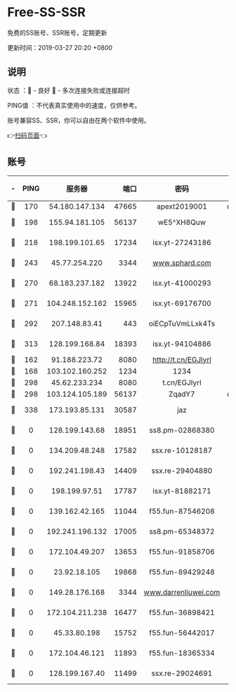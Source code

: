 # Free-SS-SSR

免费的SS账号、SSR账号，定期更新

更新时间：2019-03-27 20:20 +0800

## 说明

状态     ：🙂 - 良好 🙁 - 多次连接失败或连接超时

PING值   ：不代表真实使用中的速度，仅供参考。

账号兼容SS、SSR，你可以自由在两个软件中使用。

👉[扫码页面](https://liesauer.github.io/Free-SS-SSR/)👈

## 账号

|-|PING|服务器|端口|密码|加密方式|区域|
|:----:|:----:|:-----:|-----:|:----:|:----:|:----:|
|🙂|170|54.180.147.134|47665|apext2019001|chacha20|KR|
|🙂|198|155.94.181.105|56137|wE5^XH8Quw|aes-256-cfb|US|
|🙂|218|198.199.101.65|17234|isx.yt-27243186|aes-256-cfb|US|
|🙂|243|45.77.254.220|3344|www.sphard.com|aes-256-cfb|SG|
|🙂|270|68.183.237.182|13922|isx.yt-41000293|aes-256-cfb|SG|
|🙂|271|104.248.152.162|15965|isx.yt-69176700|aes-256-cfb|SG|
|🙂|292|207.148.83.41|443|oiECpTuVmLLxk4Ts|aes-256-cfb|AU|
|🙂|313|128.199.168.84|18393|isx.yt-94104886|aes-256-cfb|SG|
|🙂|162|91.188.223.72|8080|http://t.cn/EGJIyrl|rc4-md5|RU|
|🙂|168|103.102.160.252|1234|1234|rc4-md5|JP|
|🙂|298|45.62.233.234|8080|t.cn/EGJIyrl|rc4-md5|CA|
|🙂|298|103.124.105.189|56137|ZqadY7|chacha20|US|
|🙂|338|173.193.85.131|30587|jaz|aes-256-cfb|US|
|🙁|0|128.199.143.68|18951|ss8.pm-02868380|aes-256-cfb|SG|
|🙁|0|134.209.48.248|17582|ssx.re-10128187|aes-256-cfb|US|
|🙁|0|192.241.198.43|14409|ssx.re-29404880|aes-256-cfb|US|
|🙁|0|198.199.97.51|17787|isx.yt-81882171|aes-256-cfb|US|
|🙁|0|139.162.42.165|11044|f55.fun-87546208|aes-256-cfb|SG|
|🙁|0|192.241.196.132|17005|ss8.pm-65348372|aes-256-cfb|US|
|🙁|0|172.104.49.207|13653|f55.fun-91858706|aes-256-cfb|SG|
|🙁|0|23.92.18.105|19868|f55.fun-89429248|aes-256-cfb|US|
|🙁|0|149.28.176.168|3344|www.darrenliuwei.com|aes-256-cfb|AU|
|🙁|0|172.104.211.238|16477|f55.fun-36898421|aes-256-cfb|US|
|🙁|0|45.33.80.198|15752|f55.fun-56442017|aes-256-cfb|US|
|🙁|0|172.104.46.121|11893|f55.fun-18365334|aes-256-cfb|SG|
|🙁|0|128.199.167.40|11499|ssx.re-29024691|aes-256-cfb|SG|
